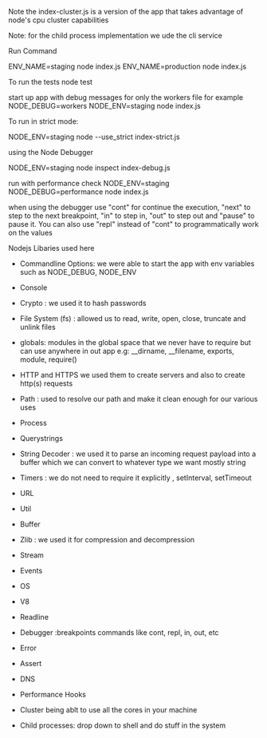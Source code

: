 Note the index-cluster.js is a version of the app that takes advantage of node's cpu cluster capabilities 

Note: for the child process implementation we ude the cli service

Run Command

ENV_NAME=staging node index.js
ENV_NAME=production node index.js

To run the tests
node test 

start up app with debug messages for only the workers file for example
NODE_DEBUG=workers NODE_ENV=staging node index.js

To run in strict mode:

NODE_ENV=staging node --use_strict index-strict.js

using the Node Debugger

NODE_ENV=staging node inspect index-debug.js 


run with performance check
NODE_ENV=staging NODE_DEBUG=performance node index.js

when using the debugger use "cont" for continue the execution, "next" to step to the next breakpoint, "in" to step in,  "out" to step out and "pause" to pause it.
You can also use "repl" instead of "cont" to programmatically  work on the values

Nodejs Libaries used here
* Commandline Options:  we were able to start the app with env variables such as NODE_DEBUG, NODE_ENV

* Console 

* Crypto : we used it to hash passwords

* File System (fs) : allowed us to read, write, open, close, truncate and unlink files

* globals:  modules in the global space that we never have to require but can use anywhere in out app e.g: __dirname, __filename, exports, module, require()

* HTTP and HTTPS we used them to create servers and also to create http(s) requests


* Path : used to resolve our path and make it clean enough for our various uses

* Process

* Querystrings 

* String Decoder : we used it to parse an incoming request payload into a buffer which we can convert to whatever type we want mostly string

* Timers :  we do not need to require it explicitly , setInterval,  setTimeout

* URL

* Util

* Buffer

* Zlib : we used it for compression and decompression

* Stream

* Events

* OS 

* V8

* Readline

* Debugger :breakpoints commands like cont, repl, in, out, etc

* Error

* Assert

* DNS

* Performance Hooks

* Cluster being ablt to use all the cores in your machine

* Child processes: drop down to shell and do stuff in the system 





